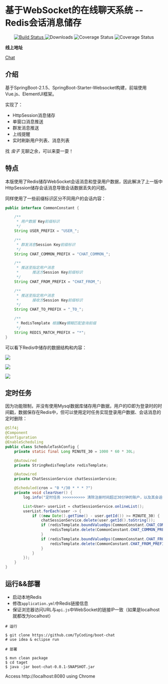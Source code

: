 # 基于WebSocket的在线聊天系统 -- Redis会话消息储存

 <p align="center">
  <a href="https://github.com/TyCoding/boot-chat/" target="_blank">
    <img src="https://img.shields.io/badge/BootChat-在线聊天项目-green.svg" alt="Build Status">
  </a>
  <img src="https://img.shields.io/badge/Spring%20Boot-2.1.5.RELEASE-yellowgreen.svg" alt="Downloads">
  <img src="https://img.shields.io/badge/Vue.js-2.6.10-blue.svg" alt="Coverage Status">
  <img src="https://img.shields.io/badge/ElementUI-2.7.0-blue.svg" alt="Coverage Status">
 </p>
 
**线上地址**

[Chat](http://39.105.46.235:8087/)

## 介绍

基于SpringBoot-2.1.5、SpringBoot-Starter-Websocket构建，前端使用Vue.js、ElementUI框架。

实现了：

* HttpSession消息储存
* 单窗口消息推送
* 群发消息推送
* 上线提醒
* 实时刷新用户列表、消息列表

找 *虫子* 无聊之余，可以来耍一耍！

## 特点

本版使用了Redis储存WebSocket会话消息和登录用户数据，因此解决了上一版中HttpSession储存会话消息导致会话数据丢失的问题。

同样使用了一些前缀标识区分不同用户的会话内容：

```java
public interface CommonConstant {

    /**
     * 用户数据 Key前缀标识
     */
    String USER_PREFIX = "USER_";

    /**
     * 群发消息Session Key前缀标识
     */
    String CHAT_COMMON_PREFIX = "CHAT_COMMON_";

    /**
     * 推送至指定用户消息
     *      推送方Session Key前缀标识
     */
    String CHAT_FROM_PREFIX = "CHAT_FROM_";

    /**
     * 推送至指定用户消息
     *      接收方Session Key前缀标识
     */
    String CHAT_TO_PREFIX = "_TO_";

    /**
     * RedisTemplate 根据Key模糊匹配查询前缀
     */
    String REDIS_MATCH_PREFIX = "*";
}
```

可以看下Redis中储存的数据结构和内容：

![](doc/QQ20190618-121502.png)

![](doc/QQ20190618-121517.png)

![](doc/QQ20190618-121540.png)

## 定时任务

因为功能限制，并没有使用Mysql数据库储存用户数据，用户的ID即为登录时的时间戳，数据保存在Redis中，但可以使用定时任务实现登录用户数据、会话消息的定时删除：

```java
@Slf4j
@Component
@Configuration
@EnableScheduling
public class ScheduleTaskConfig {
    private static final Long MINUTE_30 = 1000 * 60 * 30L;

    @Autowired
    private StringRedisTemplate redisTemplate;

    @Autowired
    private ChatSessionService chatSessionService;

    @Scheduled(cron = "0 */30 * * * ?")
    private void clearUser() {
        log.info("定时任务 >>>>>>>>>> 清除注册时间超过30分钟的账户，以及其会话信息");

        List<User> userList = chatSessionService.onlineList();
        userList.forEach(user -> {
            if ((new Date().getTime() - user.getId()) >= MINUTE_30) {
                chatSessionService.delete(user.getId().toString());
                if (redisTemplate.boundValueOps(CommonConstant.CHAT_COMMON_PREFIX + user.getId()).get() != null) {
                    redisTemplate.delete(CommonConstant.CHAT_COMMON_PREFIX + user.getId());
                }
                if (redisTemplate.boundValueOps(CommonConstant.CHAT_FROM_PREFIX + user.getId()).get() != null) {
                    redisTemplate.delete(CommonConstant.CHAT_FROM_PREFIX + user.getId());
                }
            }
        });
    }
}
```

## 运行&&部署

* 启动本地Redis
* 修改`application.yml`中Redis链接信息
* 保证浏览器访问URL与`api.js`中WebSocket的链接IP一致（如果是localhost就都改为localhost）

```
# 运行

$ git clone https://github.com/TyCoding/boot-chat
# use idea & eclipse run

# 部署

$ mvn clean package
$ cd taget
$ java -jar boot-chat-0.0.1-SNAPSHOT.jar
```

Access http://localhost:8080 using Chrome
